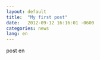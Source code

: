 ```yaml
---
layout: default
title:  "My first post"
date:   2012-09-12 16:16:01 -0600
categories: news
lang: en
---
```


post en